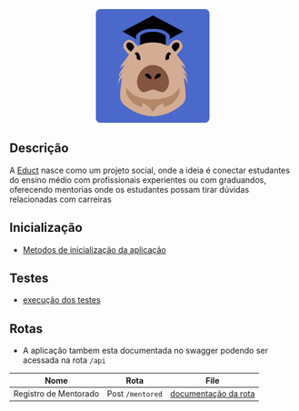 <p align="center" >
  <a href="https://github.com/Projeto-Educt" target="blank"><img src="./logo-educt.png" width="200" alt="Educt Logo" style="border-radius: 8px"/></a>
</p>


## Descrição

A [Educt](https://mudar_link_da_aplicação_em_deploy) nasce como um projeto social, onde a ideia é conectar estudantes do ensino médio com profissionais experientes ou com 
graduandos, oferecendo mentorias onde os estudantes possam tirar dúvidas relacionadas com carreiras


## Inicialização

  - [Metodos de inicialização da aplicação](./docs/initial-application.md)

## Testes
  - [execução dos testes](./docs/tests.md)

## Rotas
  - A aplicação tambem esta documentada no swagger podendo ser acessada na rota `/api`

  | Nome                          | Rota                          | File                                                                  | 
  |-------------------------------|-------------------------------|-----------------------------------------------------------------------|
  | Registro de Mentorado           | Post `/mentored`                  |[documentação da rota](./docs/routes/mentored/register.md)|